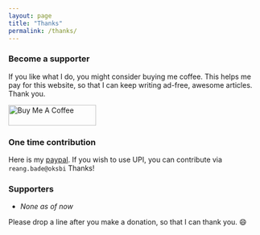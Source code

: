 ```yaml
---
layout: page
title: "Thanks"
permalink: /thanks/
---
```

### Become a supporter

If you like what I do, you might consider buying me coffee. This helps me pay for this website, so that I can keep writing ad-free, awesome articles. Thank you.

<a href="https://www.buymeacoffee.com/reangdeba" target="_blank"><img src="https://www.buymeacoffee.com/assets/img/custom_images/orange_img.png" alt="Buy Me A Coffee" style="height: 41px !important; width: 174px !important; "></a>

### One time contribution

Here is my [paypal](https://paypal.me/reangdeba?locale.x=en_GB). If you wish to use UPI, you can contribute via `reang.bade@oksbi` Thanks!


### Supporters

* *None as of now*

Please drop a line after you make a donation, so that I can thank you. :smile: